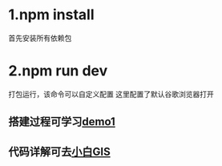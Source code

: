 # 1.npm install
 首先安装所有依赖包
# 2.npm run dev
 打包运行，该命令可以自定义配置 这里配置了默认谷歌浏览器打开
## 搭建过程可学习[demo1](https://github.com/popstarqq/VUE/tree/master/Demo1%20%E6%90%AD%E5%BB%BA%E4%B8%80%E4%B8%AA%E6%9E%81%E7%AE%80vue%E5%BC%80%E5%8F%91%E7%8E%AF%E5%A2%83)
## 代码详解可去[小白GIS](http://www.xiaobaigis.com/Articles/Web/VueRouter_vue.html)
